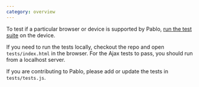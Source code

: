 ```yaml
---
category: overview
---
```


To test if a particular browser or device is supported by Pablo, <a href="/tests/" target="_blank">run the test suite</a> on the device.

If you need to run the tests locally, checkout the repo and open `tests/index.html` in the browser. For the Ajax tests to pass, you should run from a localhost server.

If you are contributing to Pablo, please add or update the tests in `tests/tests.js`.


<!-- Testcard -->
<div id="testcard" style="margin-top:40px">
    <script>
        // Load, on DOM ready
        if ('addEventListener' in document){
            document.addEventListener('DOMContentLoaded', function(){
                var script = document.createElement('script');
                document.body.appendChild(script);
                script.src = '/assets/testcard.js';
            }, false);
        }
    </script>
</div>

[tests]: http://pablojs.com/tests/